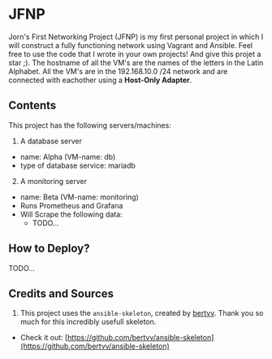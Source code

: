 # JFNP
Jorn's First Networking Project (JFNP) is my first personal project in which I will construct a fully functioning network using Vagrant and Ansible.
Feel free to use the code that I wrote in your own projects! And give this projet a star ;). 
The hostname of all the VM's are the names of the letters in the Latin Alphabet. 
All the VM's are in the 192.168.10.0 /24 network and are connected with eachother using a **Host-Only Adapter**.  

## Contents 
This project has the following servers/machines:
1. A database server   
  * name: Alpha (VM-name: db)
  * type of database service: mariadb 
2. A monitoring server
  * name: Beta (VM-name: monitoring)
  * Runs Prometheus and Grafana 
  * Will Scrape the following data:
    * TODO...

## How to Deploy? 
TODO...

## Credits and Sources
1. This project uses the `ansible-skeleton`, created by [bertvv](https://github.com/bertvv). Thank you so much for this incredibly usefull skeleton. 
  * Check it out: [https://github.com/bertvv/ansible-skeleton](https://github.com/bertvv/ansible-skeleton)